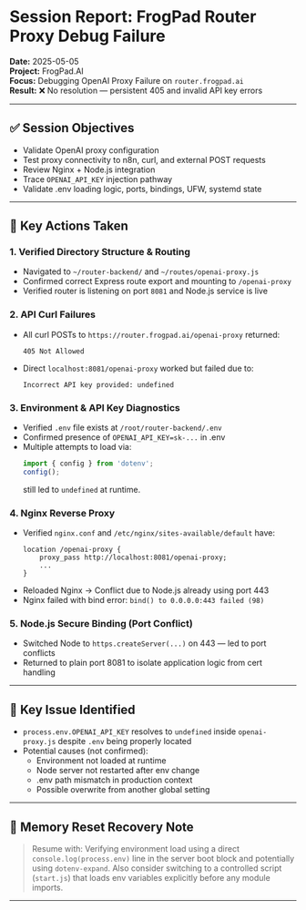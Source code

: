 # Session Report: FrogPad Router Proxy Debug Failure  
**Date:** 2025-05-05  
**Project:** FrogPad.AI  
**Focus:** Debugging OpenAI Proxy Failure on `router.frogpad.ai`  
**Result:** ❌ No resolution — persistent 405 and invalid API key errors  

---

## ✅ Session Objectives
- Validate OpenAI proxy configuration
- Test proxy connectivity to n8n, curl, and external POST requests
- Review Nginx + Node.js integration
- Trace `OPENAI_API_KEY` injection pathway
- Validate .env loading logic, ports, bindings, UFW, systemd state

---

## 🔄 Key Actions Taken

### 1. Verified Directory Structure & Routing
- Navigated to `~/router-backend/` and `~/routes/openai-proxy.js`
- Confirmed correct Express route export and mounting to `/openai-proxy`
- Verified router is listening on port `8081` and Node.js service is live

### 2. API Curl Failures
- All curl POSTs to `https://router.frogpad.ai/openai-proxy` returned:
  ```
  405 Not Allowed
  ```
- Direct `localhost:8081/openai-proxy` worked but failed due to:
  ```
  Incorrect API key provided: undefined
  ```

### 3. Environment & API Key Diagnostics
- Verified `.env` file exists at `/root/router-backend/.env`
- Confirmed presence of `OPENAI_API_KEY=sk-...` in .env
- Multiple attempts to load via:
  ```js
  import { config } from 'dotenv';
  config();
  ```
  still led to `undefined` at runtime.

### 4. Nginx Reverse Proxy
- Verified `nginx.conf` and `/etc/nginx/sites-available/default` have:
  ```nginx
  location /openai-proxy {
      proxy_pass http://localhost:8081/openai-proxy;
      ...
  }
  ```
- Reloaded Nginx → Conflict due to Node.js already using port 443
- Nginx failed with bind error: `bind() to 0.0.0.0:443 failed (98)`

### 5. Node.js Secure Binding (Port Conflict)
- Switched Node to `https.createServer(...)` on 443 — led to port conflicts
- Returned to plain port 8081 to isolate application logic from cert handling

---

## 🚨 Key Issue Identified
- `process.env.OPENAI_API_KEY` resolves to `undefined` inside `openai-proxy.js`
  despite `.env` being properly located
- Potential causes (not confirmed):
  - Environment not loaded at runtime
  - Node server not restarted after env change
  - .env path mismatch in production context
  - Possible overwrite from another global setting

---

## 🧠 Memory Reset Recovery Note
> Resume with: Verifying environment load using a direct `console.log(process.env)` line in the server boot block and potentially using `dotenv-expand`. Also consider switching to a controlled script (`start.js`) that loads env variables explicitly before any module imports.

---

